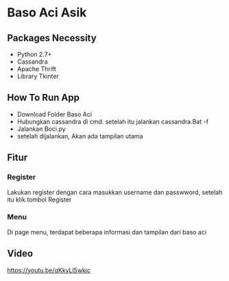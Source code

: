 # Baso Aci Asik
## Packages Necessity
- Python 2.7+
- Cassandra
- Apache Thrift
- Library Tkinter

## How To Run App

- Download Folder Baso Aci
- Hubungkan cassandra di cmd. setelah itu jalankan cassandra.Bat -f
- Jalankan Boci.py
- setelah dijalankan, Akan ada tampilan utama

## Fitur

### Register
Lakukan register dengan cara masukkan username dan passwword, setelah itu klik tombol Register

### Menu
Di page menu, terdapat beberapa informasi dan tampilan dari baso aci

## Video 
https://youtu.be/qKkyLl5wkjc 
